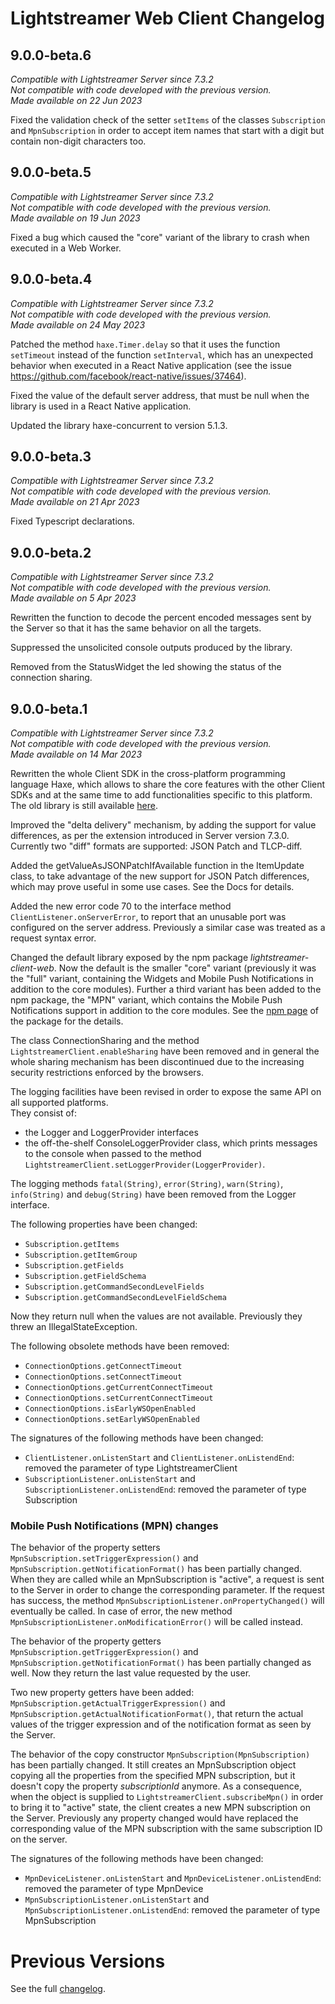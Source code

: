 # Lightstreamer Web Client Changelog

## 9.0.0-beta.6
*Compatible with Lightstreamer Server since 7.3.2*<br/>
*Not compatible with code developed with the previous version.*<br/>
*Made available on 22 Jun 2023* 

Fixed the validation check of the setter `setItems` of the classes `Subscription` and `MpnSubscription` in order to accept item names that start with a digit but contain non-digit characters too.


## 9.0.0-beta.5
*Compatible with Lightstreamer Server since 7.3.2*<br/>
*Not compatible with code developed with the previous version.*<br/>
*Made available on 19 Jun 2023* 

Fixed a bug which caused the "core" variant of the library to crash when executed in a Web Worker.


## 9.0.0-beta.4
*Compatible with Lightstreamer Server since 7.3.2*<br/>
*Not compatible with code developed with the previous version.*<br/>
*Made available on 24 May 2023* 

Patched the method `haxe.Timer.delay` so that it uses the function `setTimeout` instead of the function `setInterval`, which has an unexpected behavior when executed in a React Native application (see the issue https://github.com/facebook/react-native/issues/37464).

Fixed the value of the default server address, that must be null when the library is used in a React Native application.

Updated the library haxe-concurrent to version 5.1.3.


## 9.0.0-beta.3
*Compatible with Lightstreamer Server since 7.3.2*<br/>
*Not compatible with code developed with the previous version.*<br/>
*Made available on 21 Apr 2023* 

Fixed Typescript declarations.


## 9.0.0-beta.2
*Compatible with Lightstreamer Server since 7.3.2*<br/>
*Not compatible with code developed with the previous version.*<br/>
*Made available on 5 Apr 2023* 

Rewritten the function to decode the percent encoded messages sent by the Server so that it has the same behavior on all the targets.

Suppressed the unsolicited console outputs produced by the library.

Removed from the StatusWidget the led showing the status of the connection sharing.


## 9.0.0-beta.1
*Compatible with Lightstreamer Server since 7.3.2*<br/>
*Not compatible with code developed with the previous version.*<br/>
*Made available on 14 Mar 2023* 

Rewritten the whole Client SDK in the cross-platform programming language Haxe, which allows to share the core features with the other Client SDKs and at the same time to add functionalities specific to this platform.<br>
The old library is still available [here](https://github.com/Lightstreamer/Lightstreamer-lib-client-javascript).

Improved the "delta delivery" mechanism, by adding the support for value differences, as per the extension introduced in Server version 7.3.0.
Currently two "diff" formats are supported: JSON Patch and TLCP-diff.

Added the getValueAsJSONPatchIfAvailable function in the ItemUpdate class, to take advantage of the new support for JSON Patch differences, which may prove useful in some use cases.
See the Docs for details.

Added the new error code 70 to the interface method `ClientListener.onServerError`, to report that an unusable port was configured on the server address.
Previously a similar case was treated as a request syntax error.

Changed the default library exposed by the npm package *lightstreamer-client-web*. Now the default is the smaller "core" variant (previously it was the "full" variant, containing the Widgets and Mobile Push Notifications in addition to the core modules). Further a third variant has been added to the npm package, the "MPN" variant, which contains the Mobile Push Notifications support in addition to the core modules. 
See the [npm page](https://www.npmjs.com/package/lightstreamer-client-web) of the package for the details.

The class ConnectionSharing and the method `LightstreamerClient.enableSharing` have been removed and in general the whole sharing mechanism has been discontinued due to the increasing security restrictions enforced by the browsers.

The logging facilities have been revised in order to expose the same API on all supported platforms.<br/>
They consist of:

- the Logger and LoggerProvider interfaces
- the off-the-shelf ConsoleLoggerProvider class, which prints messages to the console when passed to the method `LightstreamerClient.setLoggerProvider(LoggerProvider)`.

The logging methods `fatal(String)`, `error(String)`, `warn(String)`, `info(String)` and `debug(String)` have been removed from the Logger interface.

The following properties have been changed:

- `Subscription.getItems`
- `Subscription.getItemGroup`
- `Subscription.getFields`
- `Subscription.getFieldSchema`
- `Subscription.getCommandSecondLevelFields`
- `Subscription.getCommandSecondLevelFieldSchema`

Now they return null when the values are not available. 
Previously they threw an IllegalStateException.

The following obsolete methods have been removed:

- `ConnectionOptions.getConnectTimeout`
- `ConnectionOptions.setConnectTimeout`
- `ConnectionOptions.getCurrentConnectTimeout`
- `ConnectionOptions.setCurrentConnectTimeout`
- `ConnectionOptions.isEarlyWSOpenEnabled`
- `ConnectionOptions.setEarlyWSOpenEnabled`

The signatures of the following methods have been changed:

- `ClientListener.onListenStart` and `ClientListener.onListendEnd`: removed the parameter of type LightstreamerClient
- `SubscriptionListener.onListenStart` and `SubscriptionListener.onListendEnd`: removed the parameter of type Subscription

### Mobile Push Notifications (MPN) changes

The behavior of the property setters `MpnSubscription.setTriggerExpression()` and `MpnSubscription.getNotificationFormat()` has been partially changed. When they are called while an MpnSubscription is "active", a request is sent to the Server in order to change the corresponding parameter. If the request has success, the method `MpnSubscriptionListener.onPropertyChanged()` will eventually be called. In case of error, the new method `MpnSubscriptionListener.onModificationError()` will be called instead.

The behavior of the property getters `MpnSubscription.getTriggerExpression()` and `MpnSubscription.getNotificationFormat()` has been partially changed as well. 
Now they return the last value requested by the user.

Two new property getters have been added: `MpnSubscription.getActualTriggerExpression()` and `MpnSubscription.getActualNotificationFormat()`, that return the actual values of the trigger expression and of the notification format as seen by the Server.  

The behavior of the copy constructor `MpnSubscription(MpnSubscription)` has been partially changed. It still creates an MpnSubscription object copying all the properties from the specified MPN subscription, but it doesn't copy the property *subscriptionId* anymore. As a consequence, when the object is supplied to `LightstreamerClient.subscribeMpn()` in order to bring it to "active" state, the client creates a new MPN subscription on the Server. Previously any property changed would have replaced the corresponding value of the MPN subscription with the same subscription ID on the server.

The signatures of the following methods have been changed:

- `MpnDeviceListener.onListenStart` and `MpnDeviceListener.onListendEnd`: removed the parameter of type MpnDevice
- `MpnSubscriptionListener.onListenStart` and `MpnSubscriptionListener.onListendEnd`: removed the parameter of type MpnSubscription


# Previous Versions

See the full [changelog](https://github.com/Lightstreamer/Lightstreamer-lib-client-javascript/blob/v8.2.0/CHANGELOG_Web.md).